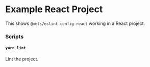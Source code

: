 # Example React Project

This shows `@mels/eslint-config-react` working in a React project.

### Scripts

#### `yarn lint`

Lint the project.

